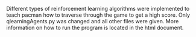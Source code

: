 Different types of reinforcement learning algorithms were implemented to teach pacman how to traverse through the game to get a high score. Only qlearningAgents.py was changed and all other files were given.
More information on how to run the program is located in the html document.

